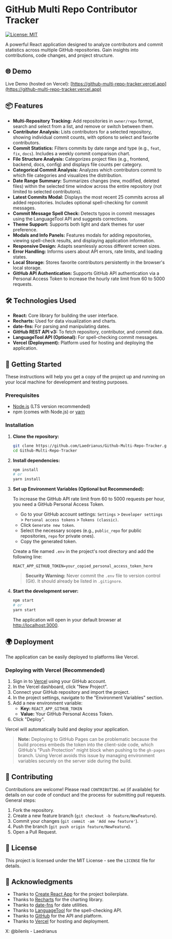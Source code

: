# GitHub Multi Repo Contributor Tracker

[![License: MIT](https://img.shields.io/badge/License-MIT-yellow.svg)](https://opensource.org/licenses/MIT)
<!-- [Add a Vercel badge if you have a stable deployment URL](https://github-multi-repo-tracker.vercel.app/) -->
<!-- [![Vercel](https://therealsujitk-vercel-badge.vercel.app/?app=YOUR-VERCEL-APP-NAME)](https://YOUR-DEPLOYMENT-URL.vercel.app) -->

A powerful React application designed to analyze contributors and commit statistics across multiple GitHub repositories. Gain insights into contributions, code changes, and project structure.

## 🌐 Demo

Live Demo (hosted on Vercel): [https://github-multi-repo-tracker.vercel.app](https://github-multi-repo-tracker.vercel.app)


## 📦 Features

- **Multi-Repository Tracking:** Add repositories in `owner/repo` format, search and select from a list, and remove or switch between them.
- **Contributor Analysis:** Lists contributors for a selected repository, showing individual commit counts, with options to select and favorite contributors.
- **Commit Statistics:** Filters commits by date range and type (e.g., `feat`, `fix`, `docs`). Includes a weekly commit comparison chart.
- **File Structure Analysis:** Categorizes project files (e.g., frontend, backend, docs, config) and displays file counts per category.
- **Categorical Commit Analysis:** Analyzes which contributors commit to which file categories and visualizes the distribution.
- **Date Range Summary:** Summarizes changes (new, modified, deleted files) within the selected time window across the entire repository (not limited to selected contributors).
- **Latest Commits Modal:** Displays the most recent 25 commits across all added repositories. Includes optional spell-checking for commit messages.
- **Commit Message Spell Check:** Detects typos in commit messages using the LanguageTool API and suggests corrections.
- **Theme Support:** Supports both light and dark themes for user preference.
- **Modals and Info Panels:** Features modals for adding repositories, viewing spell-check results, and displaying application information.
- **Responsive Design:** Adapts seamlessly across different screen sizes.
- **Error Handling:** Informs users about API errors, rate limits, and loading states.
- **Local Storage:** Stores favorite contributors persistently in the browser's local storage.
- **GitHub API Authentication:** Supports GitHub API authentication via a Personal Access Token to increase the hourly rate limit from 60 to 5000 requests.

## 🛠️ Technologies Used

- **React:** Core library for building the user interface.
- **Recharts:** Used for data visualization and charts.
- **date-fns:** For parsing and manipulating dates.
- **GitHub REST API v3:** To fetch repository, contributor, and commit data.
- **LanguageTool API (Optional):** For spell-checking commit messages.
- **Vercel (Deployment):** Platform used for hosting and deploying the application.

## 🚀 Getting Started

These instructions will help you get a copy of the project up and running on your local machine for development and testing purposes.

### Prerequisites

- [Node.js](https://nodejs.org/) (LTS version recommended)
- npm (comes with Node.js) or [yarn](https://classic.yarnpkg.com/lang/en/docs/install/)

### Installation

1.  **Clone the repository:**

    ```bash
    git clone https://github.com/Laedrianus/Github-Multi-Repo-Tracker.git
    cd Github-Multi-Repo-Tracker
    ```

2.  **Install dependencies:**

    ```bash
    npm install
    # or
    yarn install
    ```

3.  **Set up Environment Variables (Optional but Recommended):**

    To increase the GitHub API rate limit from 60 to 5000 requests per hour, you need a GitHub Personal Access Token.

    - Go to your GitHub account settings: `Settings` > `Developer settings` > `Personal access tokens` > `Tokens (classic)`.
    - Click `Generate new token`.
    - Select the necessary scopes (e.g., `public_repo` for public repositories, `repo` for private ones).
    - Copy the generated token.

    Create a file named `.env` in the project's root directory and add the following line:

    ```env
    REACT_APP_GITHUB_TOKEN=your_copied_personal_access_token_here
    ```

    > **Security Warning:** Never commit the `.env` file to version control (Git). It should already be listed in `.gitignore`.

4.  **Start the development server:**

    ```bash
    npm start
    # or
    yarn start
    ```

    The application will open in your default browser at [http://localhost:3000](http://localhost:3000).

## 🌍 Deployment

The application can be easily deployed to platforms like Vercel.

### Deploying with Vercel (Recommended)

1.  Sign in to [Vercel](https://vercel.com/) using your GitHub account.
2.  In the Vercel dashboard, click "New Project".
3.  Connect your GitHub repository and import the project.
4.  In the project settings, navigate to the "Environment Variables" section.
5.  Add a new environment variable:
    *   **Key:** `REACT_APP_GITHUB_TOKEN`
    *   **Value:** Your GitHub Personal Access Token.
6.  Click "Deploy".

Vercel will automatically build and deploy your application.

> **Note:** Deploying to GitHub Pages can be problematic because the build process embeds the token into the client-side code, which GitHub's "Push Protection" might block when pushing to the `gh-pages` branch. Using Vercel avoids this issue by managing environment variables securely on the server side during the build.

## 🤝 Contributing

Contributions are welcome! Please read `CONTRIBUTING.md` (if available) for details on our code of conduct and the process for submitting pull requests. General steps:

1.  Fork the repository.
2.  Create a new feature branch (`git checkout -b feature/NewFeature`).
3.  Commit your changes (`git commit -am 'Add new feature'`).
4.  Push the branch (`git push origin feature/NewFeature`).
5.  Open a Pull Request.

## 📃 License

This project is licensed under the MIT License - see the `LICENSE` file for details.

## 🙏 Acknowledgments

- Thanks to [Create React App](https://github.com/facebook/create-react-app) for the project boilerplate.
- Thanks to [Recharts](https://recharts.org/) for the charting library.
- Thanks to [date-fns](https://date-fns.org/) for date utilities.
- Thanks to [LanguageTool](https://languagetool.org/) for the spell-checking API.
- Thanks to [GitHub](https://github.com/) for the API and platform.
- Thanks to [Vercel](https://vercel.com/) for hosting and deployment.

X: @bilenls - Laedrianus
